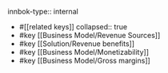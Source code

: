 innbok-type:: internal
- #[[related keys]]
collapsed:: true
- #key [[Business Model/Revenue Sources]]
- #key [[Solution/Revenue benefits]]
- #key [[Business Model/Monetizability]]
- #key [[Business Model/Gross margins]]














